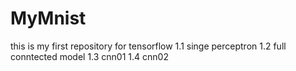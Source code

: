 # MyMnist
this is my first repository for tensorflow
1.1 singe perceptron
1.2 full conntected model
1.3 cnn01
1.4 cnn02
